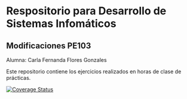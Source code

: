 # Respositorio para Desarrollo de Sistemas Infomáticos

## Modificaciones PE103
 Alumna: Carla Fernanda Flores Gonzales

Este repositorio contiene los ejercicios realizados en horas de clase de prácticas.

[![Coverage Status](https://coveralls.io/repos/github/alu0101278353/modificaciones-dsi/badge.svg?branch=main)](https://coveralls.io/github/alu0101278353/modificaciones-dsi?branch=main)
